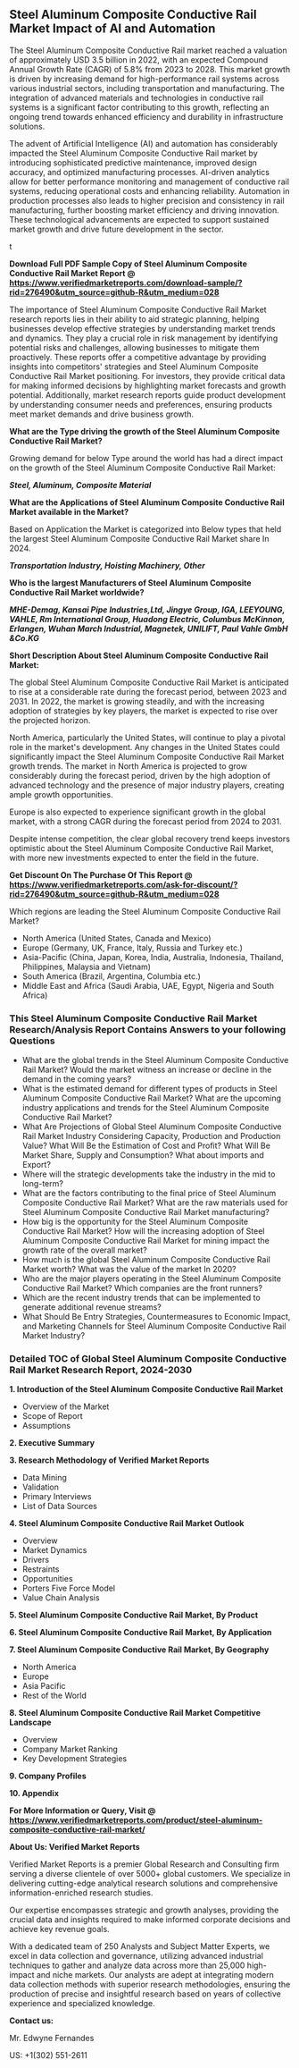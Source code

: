 <h2>Steel Aluminum Composite Conductive Rail Market Impact of AI and Automation</h2><p>The Steel Aluminum Composite Conductive Rail market reached a valuation of approximately USD 3.5 billion in 2022, with an expected Compound Annual Growth Rate (CAGR) of 5.8% from 2023 to 2028. This market growth is driven by increasing demand for high-performance rail systems across various industrial sectors, including transportation and manufacturing. The integration of advanced materials and technologies in conductive rail systems is a significant factor contributing to this growth, reflecting an ongoing trend towards enhanced efficiency and durability in infrastructure solutions.</p><p>The advent of Artificial Intelligence (AI) and automation has considerably impacted the Steel Aluminum Composite Conductive Rail market by introducing sophisticated predictive maintenance, improved design accuracy, and optimized manufacturing processes. AI-driven analytics allow for better performance monitoring and management of conductive rail systems, reducing operational costs and enhancing reliability. Automation in production processes also leads to higher precision and consistency in rail manufacturing, further boosting market efficiency and driving innovation. These technological advancements are expected to support sustained market growth and drive future development in the sector.</p>t</p><p id="" class=""><strong>Download Full PDF Sample Copy of Steel Aluminum Composite Conductive Rail Market Report @ <a href="https://www.verifiedmarketreports.com/download-sample/?rid=276490&utm_source=github-R&utm_medium=028" target="_blank">https://www.verifiedmarketreports.com/download-sample/?rid=276490&utm_source=github-R&utm_medium=028</a></strong></p><p>The importance of&nbsp;Steel Aluminum Composite Conductive Rail Market research reports lies in their ability to aid strategic planning, helping businesses develop effective strategies by understanding market trends and dynamics. They play a crucial role in risk management by identifying potential risks and challenges, allowing businesses to mitigate them proactively. These reports offer a competitive advantage by providing insights into competitors' strategies and Steel Aluminum Composite Conductive Rail Market positioning. For investors, they provide critical data for making informed decisions by highlighting market forecasts and growth potential. Additionally, market research reports guide product development by understanding consumer needs and preferences, ensuring products meet market demands and drive business growth.</p><p><strong>What are the&nbsp;Type driving the growth of the Steel Aluminum Composite Conductive Rail Market?</strong></p><p id="" class="">Growing demand for below Type around the world has had a direct impact on the growth of the Steel Aluminum Composite Conductive Rail Market:</p><em><strong>Steel, Aluminum, Composite Material</strong></em></p><strong>What are the&nbsp;Applications&nbsp;of Steel Aluminum Composite Conductive Rail Market available in the Market?</strong></p><p id="" class="">Based on Application the Market is categorized into Below types that held the largest Steel Aluminum Composite Conductive Rail Market share In 2024.</p><em><strong>Transportation Industry, Hoisting Machinery, Other</strong></em></p><strong>Who is the largest Manufacturers of Steel Aluminum Composite Conductive Rail Market worldwide?</strong></p><p><em><strong>MHE-Demag, Kansai Pipe Industries,Ltd, Jingye Group, IGA, LEEYOUNG, VAHLE, Rm International Group, Huadong Electric, Columbus McKinnon, Erlangen, Wuhan March Industrial, Magnetek, UNILIFT, Paul Vahle GmbH &Co.KG</strong></em></p><p id="" class=""><strong>Short Description About Steel Aluminum Composite Conductive Rail Market:</strong></p><p>The global Steel Aluminum Composite Conductive Rail Market is anticipated to rise at a considerable rate during the forecast period, between 2023 and 2031. In 2022, the market is growing steadily, and with the increasing adoption of strategies by key players, the market is expected to rise over the projected horizon.</p><p>North America, particularly the United States, will continue to play a pivotal role in the market's development. Any changes in the United States could significantly impact the Steel Aluminum Composite Conductive Rail Market growth trends. The market in North America is projected to grow considerably during the forecast period, driven by the high adoption of advanced technology and the presence of major industry players, creating ample growth opportunities.</p><p>Europe is also expected to experience significant growth in the global market, with a strong CAGR during the forecast period from 2024 to 2031.</p><p>Despite intense competition, the clear global recovery trend keeps investors optimistic about the Steel Aluminum Composite Conductive Rail Market, with more new investments expected to enter the field in the future.</p><p id="" class=""><strong>Get Discount On The Purchase Of This Report @ <a href="https://www.verifiedmarketreports.com/ask-for-discount/?rid=276490&utm_source=github-R&utm_medium=028" target="_blank">https://www.verifiedmarketreports.com/ask-for-discount/?rid=276490&utm_source=github-R&utm_medium=028</a></strong></p>Which regions are leading the Steel Aluminum Composite Conductive Rail Market?</p><ul><li>North America (United States, Canada and Mexico)</li><li>Europe (Germany, UK, France, Italy, Russia and Turkey etc.)</li><li>Asia-Pacific (China, Japan, Korea, India, Australia, Indonesia, Thailand, Philippines, Malaysia and Vietnam)</li><li>South America (Brazil, Argentina, Columbia etc.)</li><li>Middle East and Africa (Saudi Arabia, UAE, Egypt, Nigeria and South Africa)</li></ul><h3 id="" class="">This Steel Aluminum Composite Conductive Rail Market Research/Analysis Report Contains Answers to your following Questions</h3><ul><li>What are the global trends in the Steel Aluminum Composite Conductive Rail Market? Would the market witness an increase or decline in the demand in the coming years?</li><li>What is the estimated demand for different types of products in Steel Aluminum Composite Conductive Rail Market? What are the upcoming industry applications and trends for the Steel Aluminum Composite Conductive Rail Market?</li><li>What Are Projections of Global Steel Aluminum Composite Conductive Rail Market Industry Considering Capacity, Production and Production Value? What Will Be the Estimation of Cost and Profit? What Will Be Market Share, Supply and Consumption? What about imports and Export?</li><li>Where will the strategic developments take the industry in the mid to long-term?</li><li>What are the factors contributing to the final price of Steel Aluminum Composite Conductive Rail Market? What are the raw materials used for Steel Aluminum Composite Conductive Rail Market manufacturing?</li><li>How big is the opportunity for the Steel Aluminum Composite Conductive Rail Market? How will the increasing adoption of Steel Aluminum Composite Conductive Rail Market for mining impact the growth rate of the overall market?</li><li>How much is the global Steel Aluminum Composite Conductive Rail Market worth? What was the value of the market In 2020?</li><li>Who are the major players operating in the Steel Aluminum Composite Conductive Rail Market? Which companies are the front runners?</li><li>Which are the recent industry trends that can be implemented to generate additional revenue streams?</li><li>What Should Be Entry Strategies, Countermeasures to Economic Impact, and Marketing Channels for Steel Aluminum Composite Conductive Rail Market Industry?</li></ul><h3 id="" class="">Detailed TOC of Global Steel Aluminum Composite Conductive Rail Market Research Report, 2024-2030</h3><p id="" class=""><strong>1. Introduction of the Steel Aluminum Composite Conductive Rail Market</strong></p><ul><li>Overview of the Market</li><li>Scope of Report</li><li>Assumptions</li></ul><p id="" class=""><strong>2. Executive Summary</strong></p><p id="" class=""><strong>3. Research Methodology of Verified Market Reports</strong></p><ul><li>Data Mining</li><li>Validation</li><li>Primary Interviews</li><li>List of Data Sources</li></ul><p id="" class=""><strong>4. Steel Aluminum Composite Conductive Rail Market Outlook</strong></p><ul><li>Overview</li><li>Market Dynamics</li><li>Drivers</li><li>Restraints</li><li>Opportunities</li><li>Porters Five Force Model</li><li>Value Chain Analysis</li></ul><p id="" class=""><strong>5. Steel Aluminum Composite Conductive Rail Market, By Product</strong></p><p id="" class=""><strong>6. Steel Aluminum Composite Conductive Rail Market, By Application</strong></p><p id="" class=""><strong>7. Steel Aluminum Composite Conductive Rail Market, By Geography</strong></p><ul><li>North America</li><li>Europe</li><li>Asia Pacific</li><li>Rest of the World</li></ul><p id="" class=""><strong>8. Steel Aluminum Composite Conductive Rail Market Competitive Landscape</strong></p><ul><li>Overview</li><li>Company Market Ranking</li><li>Key Development Strategies</li></ul><p id="" class=""><strong>9. Company Profiles</strong></p><p id="" class=""><strong>10. Appendix</strong></p><p id="" class=""><strong>For More Information or Query, Visit @ <a href="https://www.verifiedmarketreports.com/product/steel-aluminum-composite-conductive-rail-market/" target="_blank">https://www.verifiedmarketreports.com/product/steel-aluminum-composite-conductive-rail-market/</a></strong></p><p id="" class=""><strong>About Us: Verified Market Reports</strong></p><p id="" class="">Verified Market Reports is a premier Global Research and Consulting firm serving a diverse clientele of over 5000+ global customers. We specialize in delivering cutting-edge analytical research solutions and comprehensive information-enriched research studies.</p><p id="" class="">Our expertise encompasses strategic and growth analyses, providing the crucial data and insights required to make informed corporate decisions and achieve key revenue goals.</p><p id="" class="">With a dedicated team of 250 Analysts and Subject Matter Experts, we excel in data collection and governance, utilizing advanced industrial techniques to gather and analyze data across more than 25,000 high-impact and niche markets. Our analysts are adept at integrating modern data collection methods with superior research methodologies, ensuring the production of precise and insightful research based on years of collective experience and specialized knowledge.</p><p id="" class=""><strong>Contact us:</strong></p><p id="" class="">Mr. Edwyne Fernandes</p><p id="" class="">US: +1(302) 551-2611</p>